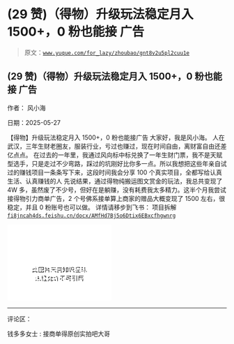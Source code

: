# (29 赞)（得物）升级玩法稳定月入 1500+，0 粉也能接 广告

> 原文：[`www.yuque.com/for_lazy/zhoubao/gnt8v2u5pl2cuu1e`](https://www.yuque.com/for_lazy/zhoubao/gnt8v2u5pl2cuu1e)

## (29 赞)（得物）升级玩法稳定月入 1500+，0 粉也能接 广告

作者： 风小海

日期：2025-05-27

【得物】升级玩法稳定月入 1500+，0 粉也能接广告 大家好，我是风小海。
人在武汉，三年生财老圈友，服装行业，亏过也赚过，现在时间自由，离财富自由还差亿点点。
在过去的一年里，我通过风向标中标兑换了一年生财门票，我不是天赋型选手，只是走过不少弯路，踩过的坑刚好比你多一点。所以我想把这些年亲自试过的赚钱项目一条条写下来，这段时间我会分享 100 个真实项目，全都写给认真生活、认真赚钱的人
先说结果，通过得物纯搬运图文赏金的玩法，我总共变现了 4W 多，虽然废了不少号，但好在是躺赚，没有耗费我太多精力。这半个月我尝试接得物引力商单广告，2 个号佛系接单算上商家的赠品大概变现了 1500 左右，很稳定，并且 0 粉账号也可以做。
详情请移步到飞书： 项目拆解 [`fi8jncah4ds.feishu.cn/docx/AMfHd7Bj5o6Dtix6EBxcfhgwnrg`](https://fi8jncah4ds.feishu.cn/docx/AMfHd7Bj5o6Dtix6EBxcfhgwnrg)

![](img/121da6bef741c22971756c1b3717ee24.png "None")

* * *

评论区：

钱多多女士 : 接商单得原创实拍吧大哥